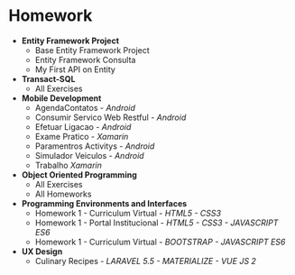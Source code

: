 # Homework

- **Entity Framework Project**
  - Base Entity Framework Project
  - Entity Framework Consulta
  - My First API on Entity
- **Transact-SQL**
  - All Exercises
- **Mobile Development**
  - AgendaContatos - *Android*
  - Consumir Servico Web Restful - *Android*
  - Efetuar Ligacao - *Android*
  - Exame Pratico - *Xamarin*
  - Paramentros Activitys - *Android*
  - Simulador Veiculos - *Android*
  - Trabalho *Xamarin*
- **Object Oriented Programming**
  -  All Exercises
  -  All Homeworks
- **Programming Environments and Interfaces**
  - Homework 1 - Curriculum Virtual - *HTML5 - CSS3*
  - Homework 1 - Portal Institucional - *HTML5 - CSS3 - JAVASCRIPT ES6*
  - Homework 1 - Curriculum Virtual - *BOOTSTRAP - JAVASCRIPT ES6*
- **UX Design**
  - Culinary Recipes - *LARAVEL 5.5 - MATERIALIZE - VUE JS 2*
